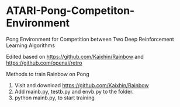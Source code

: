# ATARI-Pong-Competiton-Environment
Pong Environment for Competition between Two Deep Reinforcement Learning Algorithms 

Edited based on https://github.com/Kaixhin/Rainbow and https://github.com/openai/retro

Methods to train Rainbow on Pong
1) Visit and download  https://github.com/Kaixhin/Rainbow
2) Add mainb.py, testb.py and envb.py to the folder.
3) python mainb.py, to start training


